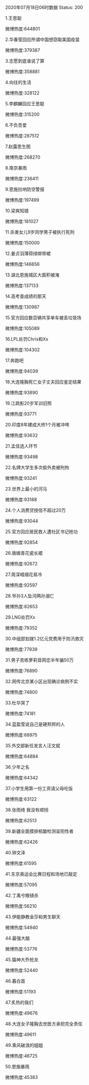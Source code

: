 2020年07月18日06时数据
Status: 200

1.王思聪

微博热度:644801

2.华春莹回应所谓中国想窃取美国疫苗

微博热度:379387

3.志愿到底谁说了算

微博热度:358881

4.向往的生活

微博热度:328122

5.李麒麟回应王思聪

微博热度:315200

6.不负吾爱

微博热度:287512

7.赵露思生图

微博热度:268270

8.南京暴雨

微博热度:236411

9.恩施拉响防空警报

微博热度:197499

10.梁爽知错

微博热度:181027

11.杀害女儿9岁同学男子被执行死刑

微博热度:150000

12.姜贞羽薄荷绿绑带裙

微博热度:146656

13.湖北恩施城区大面积被淹

微博热度:137133

14.高考查成绩的那天

微博热度:130987

15.官方回应数百辆共享单车被丢垃圾场

微博热度:105089

16.LPL处罚Chris和Xx

微博热度:104302

17.奔跑吧

微博热度:94039

18.大连隆胸死亡女子丈夫回应鉴定结果

微博热度:93890

19.江疏影20岁军训旧照

微博热度:93771

20.印度8年建成大桥1个月被冲垮

微博热度:93632

21.孟佳选人环节

微博热度:93498

22.名牌大学生多次偷外卖被刑拘

微博热度:93241

23.世界上最小的河马

微博热度:93188

24.个人消费贷授信不超过20万

微博热度:93044

25.官方回应居民救人遭社区书记抢功

微博热度:92854

26.唐嫣青花瓷长裙

微博热度:92672

27.周深唱烟花易冷

微博热度:92597

28.爷孙3人坠河两孙溺亡

微博热度:82653

29.LNG处罚Xx

微博热度:79352

30.中组部划拨1.2亿元党费用于防汛救灾

微博热度:77939

31.男子苦练萝莉音网恋半年骗50万

微博热度:76890

32.网传北京某小区出现确诊病例不实

微博热度:74800

33.杜华哭了

微博热度:74181

34.蓝盈莹说自己是硬邦邦的人

微博热度:68975

35.外交部新任发言人汪文斌

微博热度:64884

36.少年之名

微博热度:64342

37.小学生用第一份工资请父母吃饭

微博热度:63122

38.张雨绮 我没有顺拐

微博热度:62513

39.新疆全面摸排核酸检测呈阳性者

微博热度:62426

40.钟文泽

微博热度:61595

41.东京奥运会比赛日程和场地已敲定

微博热度:57095

42.丁禹兮眼镜杀

微博热度:56210

43.伊能静教金莎和男生聊天

微博热度:54940

44.最强大脑

微博热度:53776

45.猫神大乔抢龙

微博热度:52440

46.暮白首

微博热度:51193

47.炙热的我们

微博热度:49676

48.大连女子隆胸去世医方承担完全责任

微博热度:49611

49.乘风破浪的姐姐

微博热度:46725

50.恩施暴雨

微博热度:45383

